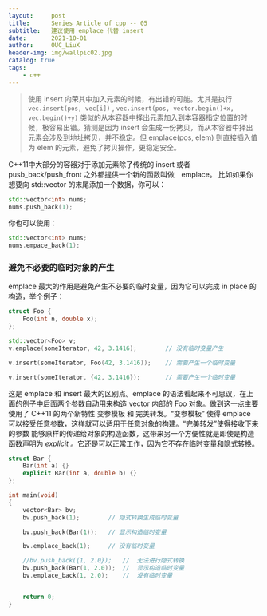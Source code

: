 ```yaml
---
layout:     post
title:      Series Article of cpp -- 05
subtitle:   建议使用 emplace 代替 insert           
date:       2021-10-01
author:     OUC_LiuX
header-img: img/wallpic02.jpg
catalog: true
tags:     
    - c++ 
---     
```


> 使用 insert 向荣其中加入元素的时候，有出错的可能。尤其是执行 `vec.insert(pos, vec[i])` , `vec.insert(pos, vector.begin()+x, vec.begin()+y)` 类似的从本容器中择出元素加入到本容器指定位置的时候，极容易出错。猜测是因为 insert 会生成一份拷贝，而从本容器中择出元素会涉及到地址拷贝，并不稳定。但 emplace(pos, elem) 则直接插入值为 elem 的元素，避免了拷贝操作，更稳定安全。            

C++11中大部分的容器对于添加元素除了传统的 insert 或者　pusb_back/push_front 之外都提供一个新的函数叫做　emplace。 比如如果你想要向 std::vector 的末尾添加一个数据，你可以：         
```c++
std::vector<int> nums;
nums.push_back(1);
```         
你也可以使用：        
```c++
std::vector<int> nums;
nums.empace_back(1);
```        

### 避免不必要的临时对象的产生           
emplace 最大的作用是避免产生不必要的临时变量，因为它可以完成 in place 的构造，举个例子：           
```c++          
struct Foo {
    Foo(int n, double x);
};

std::vector<Foo> v;
v.emplace(someIterator, 42, 3.1416);        // 没有临时变量产生           

v.insert(someIterator, Foo(42, 3.1416));    // 需要产生一个临时变量          

v.insert(someIterator, {42, 3.1416});       // 需要产生一个临时变量
```
这是 emplace 和 insert 最大的区别点。emplace 的语法看起来不可思议，在上 面的例子中后面两个参数自动用来构造 vector 内部的 Foo 对象。做到这一点主要 使用了 C++11 的两个新特性 变参模板 和 完美转发。“变参模板” 使得 emplace 可以接受任意参数，这样就可以适用于任意对象的构建。“完美转发”使得接收下来的参数 能够原样的传递给对象的构造函数，这带来另一个方便性就是即使是构造函数声明为 *explicit* 。它还是可以正常工作，因为它不存在临时变量和隐式转换。

```c++          
struct Bar {
    Bar(int a) {}
    explicit Bar(int a, double b) {}
};

int main(void)
{
    vector<Bar> bv;
    bv.push_back(1);        // 隐式转换生成临时变量           

    bv.push_back(Bar(1));   // 显示构造临时变量           

    bv.emplace_back(1);     // 没有临时变量            

    //bv.push_back({1, 2.0});   //  无法进行隐式转换        
    bv.push_back(Bar(1, 2.0));  //  显示构造临时变量          
    bv.emplace_back(1, 2.0);    //  没有临时变量        


    return 0;
}
```           
